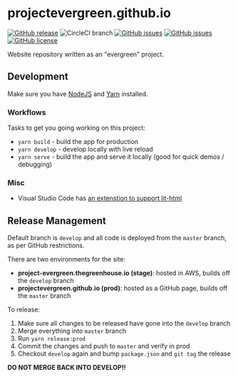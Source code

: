 # projectevergreen.github.io
[![GitHub release](https://img.shields.io/github/tag/ProjectEvergreen/projectevergreen.github.io.svg)](https://github.com/ProjectEvergreen/projectevergreen.github.io/tags)
![CircleCI branch](https://img.shields.io/circleci/project/github/RedSparr0w/node-csgo-parser/master.svg?style=plastic)
[![GitHub issues](https://img.shields.io/github/issues-raw/ProjectEvergreen/projectevergreen.github.io.svg)](https://github.com/ProjectEvergreen/projectevergreen.github.io/issues)
[![GitHub issues](https://img.shields.io/github/issues-pr-raw/ProjectEvergreen/projectevergreen.github.io.svg)](https://github.com/ProjectEvergreen/projectevergreen.github.io/issues)
[![GitHub license](https://img.shields.io/badge/license-Apache%202-blue.svg)](https://raw.githubusercontent.com/ProjectEvergreen/projectevergreen.github.io/master/LICENSE.md)

Website repository written as an "evergreen" project.

## Development
Make sure you have [NodeJS](https://nodejs.org/) and [Yarn](https://yarnpkg.com/en/) installed.

### Workflows
Tasks to get you going working on this project:
- `yarn build` - build the app for production
- `yarn develop` - develop locally with live reload
- `yarn serve` - build the app and serve it locally (good for quick demos / debugging)

### Misc
- Visual Studio Code has [an extenstion to support lit-html](https://marketplace.visualstudio.com/items?itemName=bierner.lit-html)

## Release Management
Default branch is `develop` and all code is deployed from the `master` branch, as per GitHub restrictions. 

There are two environments for the site:
* **project-evergreen.thegreenhouse.io (stage)**: hosted in AWS, builds off the `develop` branch
* **projectevergreen.github.io (prod)**: hosted as a GitHub page, builds off the `master` branch

To release:
1. Make sure all changes to be released have gone into the `develop` branch
1. Merge everything into `master` branch
1. Run `yarn release:prod`
1. Commit the changes and push to `master` and verify in prod
1. Checkout `develop` again and bump `package.json` and `git tag` the release

**DO NOT MERGE BACK INTO DEVELOP!!**